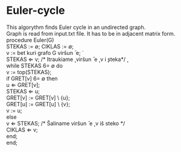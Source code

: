 # Euler-cycle
This algorythm finds Euler cycle in an undirected graph.<br />
Graph is read from input.txt file. It has to be in adjacent matrix form.<br />
procedure Euler(G)<br />
STEKAS := ∅; CIKLAS := ∅;<br />
v := bet kuri grafo G viršun ̄ e; ̇<br />
STEKAS ⇐ v; /* Itraukiame  ̨ viršun ̄ e ̨ v i ̨steka*/  ̨<br />
while STEKAS 6= ∅ do<br />
v := top(STEKAS);<br />
if GRET[v] 6= ∅ then<br />
u ⇐ GRET[v];<br />
STEKAS ⇐ u;<br />
GRET[v] := GRET[v] \ {u};<br />
GRET[u] := GRET[u] \ {v};<br />
v := u;<br />
else<br />
v ⇐ STEKAS; /* Šaliname viršun ̄ e ̨ v iš steko */<br />
CIKLAS ⇐ v;<br />
end;<br />
end;<br />
